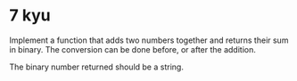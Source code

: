# 7 kyu


Implement a function that adds two numbers together and returns their sum in binary. The conversion can be done before, or after the addition.


The binary number returned should be a string.

